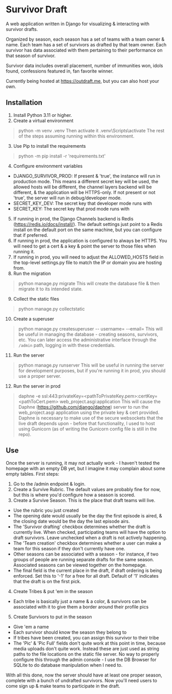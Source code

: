 # Survivor Draft

A web application written in Django for visualizing & interacting with survivor drafts.

Organized by season, each season has a set of teams with a team owner & name. Each team has a set of survivors as drafted by that team owner. Each survivor has data associated with them pertaining to their performance on that season of survivor.

Survivor data includes overall placement, number of immunities won, idols found, confessions featured in, fan favorite winner.

Currently being hosted at https://outdraft.me, but you can also host your own.

## Installation

1. Install Python 3.11 or higher.
2. Create a virtual environment
  > python -m venv .venv
  Then activate it
  > .venv\Scripts\activate
  The rest of the steps assuming running within this environment.
3. Use Pip to install the requirements
  > python -m pip install -r 'requirements.txt'
4. Configure environment variables
  * DJANGO_SURVIVOR_PROD: If present & 'true', the instance will run in production mode. This means a different secret key will be used, the allowed hosts will be different, the channel layers backend will be different, & the application will be HTTPS-only. If not present or not 'true', the server will run in debug/developer mode.
  * SECRET_KEY_DEV: The secret key that developer mode runs with
  * SECRET_KEY: The secret key that prod mode runs with
5. If running in prod, the Django Channels backend is Redis (https://redis.io/docs/install/). The default settings just point to a Redis install on the default port on the same machine, but you can configure that if preferred.
6. If running in prod, the application is configured to always be HTTPS. You will need to get a cert & a key & point the server to those files when running it.
7. If running in prod, you will need to adjust the ALLOWED_HOSTS field in the top-level settings.py file to match the IP or domain you are hosting from.
8. Run the migration
  > python manage.py migrate
This will create the database file & then migrate it to its intended state.
9. Collect the static files
  > python manage.py collectstatic
10. Create a superuser
  > python manage.py createsuperuser -- username=<username> --email=<email>
  This will be useful in managing the database - creating seasons, survivors, etc. You can later access the administrative interface through the `/admin` path, logging in with these credentials. 
11. Run the server
  > python manage.py runserver
  This will be useful in running the server for development purposes, but if you're running it in prod, you should use a proper server.
12. Run the server in prod
  > daphne -e ssl:443:privateKey=<pathToPrivateKey.pem>:certKey=<pathToCert.pem> web_project.asgi:application
  This will cause the Daphne (https://github.com/django/daphne) server to run the web_project.asgi application using the private key & cert provided. Daphne is necessary to make use of the secure websockets that the live draft depends upon - before that functionality, I used to host using Gunicorn (as of writing the Gunicorn config file is still in the repo).

## Use
Once the server is running, it may not actually work - I haven't tested the homepage with an empty DB yet, but I imagine it may complain about some empty tables. First steps:
1. Go to the /admin endpoint & login.
2. Create a Survive Rubric. The default values are probably fine for now, but this is where you'd configure how a season is scored.
3. Create a Survive Season. This is the place that draft teams will live.
  * Use the rubric you just created
  * The opening date would usually be the day the first episode is aired, & the closing date would be the day the last episode airs.
  * The 'Survivor drafting' checkbox determines whether the draft is currently live. When checked, participating teams will have the option to draft survivors. Leave unchecked when a draft is not actively happening.
  * The 'Team creation' checkbox determines whether a user can make a team for this season if they don't currently have one.
  * Other seasons can be associated with a season - for instance, if two groups of people are running separate drafts for the same season. Associated seasons can be viewed together on the homepage.
  * The final field is the current place in the draft, if draft ordering is being enforced. Set this to '-1' for a free for all draft. Default of '1' indicates that the draft is on the first pick.
4. Create Tribes & put 'em in the season
  * Each tribe is basically just a name & a color, & survivors can be associated with it to give them a border around their profile pics
5. Create Survivors to put in the season
  * Give 'em a name
  * Each survivor should know the season they belong to
  * If tribes have been created, you can assign this survivor to their tribe
  * The 'Pic' & 'Pic Full' fields don't quite work at this point in time, because media uploads don't quite work. Instead these are just used as string paths to the file locations on the static file server. No way to properly configure this through the admin console - I use the DB Browser for SQLite to do database manipulation when I need to.

With all this done, now the server should have at least one proper season, complete with a bunch of undrafted survivors. Now you'll need users to come sign up & make teams to participate in the draft.

